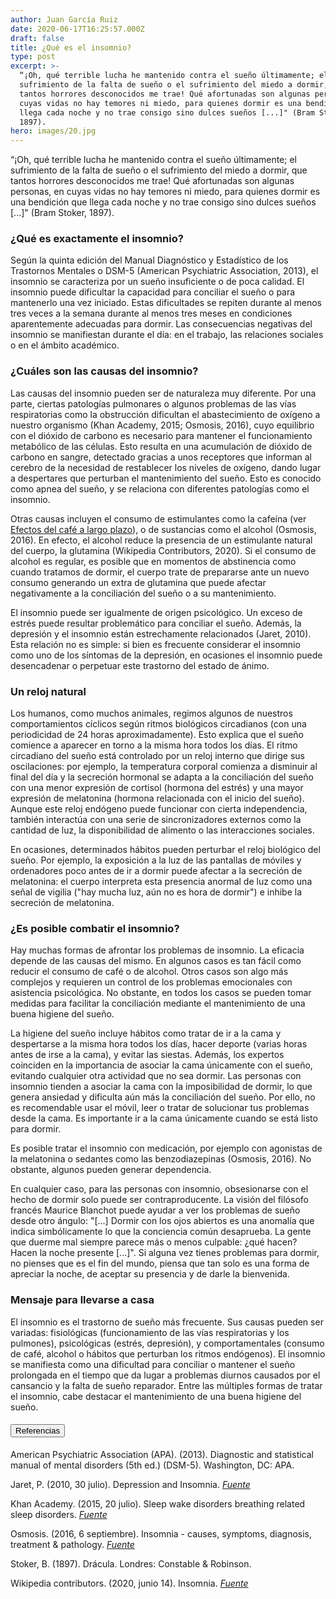 ```yaml
---
author: Juan García Ruiz
date: 2020-06-17T16:25:57.000Z
draft: false
title: ¿Qué es el insomnio?
type: post
excerpt: >-
  “¡Oh, qué terrible lucha he mantenido contra el sueño últimamente; el
  sufrimiento de la falta de sueño o el sufrimiento del miedo a dormir, que
  tantos horrores desconocidos me trae! Qué afortunadas son algunas personas, en
  cuyas vidas no hay temores ni miedo, para quienes dormir es una bendición que
  llega cada noche y no trae consigo sino dulces sueños [...]" (Bram Stoker,
  1897).
hero: images/20.jpg
---
```


“¡Oh, qué terrible lucha he mantenido contra el sueño últimamente; el sufrimiento de la falta de sueño o el sufrimiento del miedo a dormir, que tantos horrores desconocidos me trae! Qué afortunadas son algunas personas, en cuyas vidas no hay temores ni miedo, para quienes dormir es una bendición que llega cada noche y no trae consigo sino dulces sueños [...]" (Bram Stoker, 1897).

### ¿Qué es exactamente el insomnio?

Según la quinta edición del Manual Diagnóstico y Estadístico de los Trastornos Mentales o DSM-5 (American Psychiatric Association, 2013), el insomnio se caracteriza por un sueño insuficiente o de poca calidad. El insomnio puede dificultar la capacidad para conciliar el sueño o para mantenerlo una vez iniciado. Estas dificultades se repiten durante al menos tres veces a la semana durante al menos tres meses en condiciones aparentemente adecuadas para dormir. Las consecuencias negativas del insomnio se manifiestan durante el día: en el trabajo, las relaciones sociales o en el ámbito académico.

### ¿Cuáles son las causas del insomnio?

Las causas del insomnio pueden ser de naturaleza muy diferente. Por una parte, ciertas patologías pulmonares o algunos problemas de las vías respiratorias como la obstrucción dificultan el abastecimiento de oxígeno a nuestro organismo (Khan Academy, 2015; Osmosis, 2016), cuyo equilibrio con el dióxido de carbono es necesario para mantener el funcionamiento metabólico de las células. Esto resulta en una acumulación de dióxido de carbono en sangre, detectado gracias a unos receptores que informan al cerebro de la necesidad de restablecer los niveles de oxígeno, dando lugar a despertares que perturban el mantenimiento del sueño. Esto es conocido como apnea del sueño, y se relaciona con diferentes patologías como el insomnio.

Otras causas incluyen el consumo de estimulantes como la cafeína (ver [Efectos del café a largo plazo](https://www.neuronhub.org/Efectos-del-cafe-a-largo-plazo)), o de sustancias como el alcohol (Osmosis, 2016). En efecto, el alcohol reduce la presencia de un estimulante natural del cuerpo, la glutamina (Wikipedia Contributors, 2020). Si el consumo de alcohol es regular, es posible que en momentos de abstinencia como cuando tratamos de dormir, el cuerpo trate de prepararse ante un nuevo consumo generando un extra de glutamina que puede afectar negativamente a la conciliación del sueño o a su mantenimiento.

El insomnio puede ser igualmente de origen psicológico. Un exceso de estrés puede resultar problemático para conciliar el sueño. Además, la depresión y el insomnio están estrechamente relacionados (Jaret, 2010). Esta relación no es simple: si bien es frecuente considerar el insomnio como uno de los síntomas de la depresión, en ocasiones el insomnio puede desencadenar o perpetuar este trastorno del estado de ánimo. 

### Un reloj natural

Los humanos, como muchos animales, regimos algunos de nuestros comportamientos cíclicos según ritmos biológicos circadianos (con una periodicidad de 24 horas aproximadamente). Esto explica que el sueño comience a aparecer en torno a la misma hora todos los días. El ritmo circadiano del sueño está controlado por un reloj interno que dirige sus oscilaciones: por ejemplo, la temperatura corporal comienza a disminuir al final del día y la secreción hormonal se adapta a la conciliación del sueño con una menor expresión de cortisol (hormona del estrés) y una mayor expresión de melatonina (hormona relacionada con el inicio del sueño). Aunque este reloj endógeno puede funcionar con cierta independencia, también interactúa con una serie de sincronizadores externos como la cantidad de luz, la disponibilidad de alimento o las interacciones sociales.

En ocasiones, determinados hábitos pueden perturbar el reloj biológico del sueño. Por ejemplo, la exposición a la luz de las pantallas de móviles y ordenadores poco antes de ir a dormir puede afectar a la secreción de melatonina: el cuerpo interpreta esta presencia anormal de luz como una señal de vigilia ("hay mucha luz, aún no es hora de dormir") e inhibe la secreción de melatonina.

### ¿Es posible combatir el insomnio?

Hay muchas formas de afrontar los problemas de insomnio. La eficacia depende de las causas del mismo. En algunos casos es tan fácil como reducir el consumo de café o de alcohol. Otros casos son algo más complejos y requieren un control de los problemas emocionales con asistencia psicológica. No obstante, en todos los casos se pueden tomar medidas para facilitar la conciliación mediante el mantenimiento de una buena higiene del sueño. 

La higiene del sueño incluye hábitos como tratar de ir a la cama y despertarse a la misma hora todos los días, hacer deporte (varias horas antes de irse a la cama), y evitar las siestas. Además, los expertos coinciden en la importancia de asociar la cama únicamente con el sueño, evitando cualquier otra actividad que no sea dormir. Las personas con insomnio tienden a asociar la cama con la imposibilidad de dormir, lo que genera ansiedad y dificulta aún más la conciliación del sueño. Por ello, no es recomendable usar el móvil, leer o tratar de solucionar tus problemas desde la cama. Es importante ir a la cama únicamente cuando se está listo para dormir.

Es posible tratar el insomnio con medicación, por ejemplo con agonistas de la melatonina o sedantes como las benzodiazepinas (Osmosis, 2016). No obstante, algunos pueden generar dependencia.

En cualquier caso, para las personas con insomnio, obsesionarse con el hecho de dormir solo puede ser contraproducente. La visión del filósofo francés Maurice Blanchot puede ayudar a ver los problemas de sueño desde otro ángulo: "[...] Dormir con los ojos abiertos es una anomalía que indica simbólicamente lo que la con­ciencia común desaprueba. La gente que duerme mal siempre parece más o menos culpable: ¿qué hacen? Hacen la noche presente [...]". Si alguna vez tienes problemas para dormir, no pienses que es el fin del mundo, piensa que tan solo es una forma de apreciar la noche, de aceptar su presencia y de darle la bienvenida.

### Mensaje para llevarse a casa

El insomnio es el trastorno de sueño más frecuente. Sus causas pueden ser variadas: fisiológicas (funcionamiento de las vías respiratorias y los pulmones), psicológicas (estrés, depresión), y comportamentales (consumo de café, alcohol o hábitos que perturban los ritmos endógenos). El insomnio se manifiesta como una dificultad para conciliar o mantener el sueño prolongada en el tiempo que da lugar a problemas diurnos causados por el cansancio y la falta de sueño reparador. Entre las múltiples formas de tratar el insomnio, cabe destacar el mantenimiento de una buena higiene del sueño. 

<h4><button type="button" class="collapsible">Referencias</button></h4>
<div class="content">

American Psychiatric Association (APA). (2013). Diagnostic and statistical manual of mental disorders (5th ed.) (DSM-5). Washington, DC: APA.

Jaret, P. (2010, 30 julio). Depression and Insomnia. [_Fuente_](https://www.webmd.com/depression/features/sleep-problems#1)

Khan Academy. (2015, 20 julio). Sleep wake disorders breathing related sleep disorders. [_Fuente_](https://www.youtube.com/watch?v=HDOJe3JPmJM)

Osmosis. (2016, 6 septiembre). Insomnia - causes, symptoms, diagnosis, treatment & pathology. [_Fuente_](https://www.youtube.com/watch?v=LUt42r5-5AE)

Stoker, B. (1897). Drácula. Londres: Constable & Robinson.

Wikipedia contributors. (2020, junio 14). Insomnia. [_Fuente_](https://en.wikipedia.org/wiki/Insomnia)

</div>

